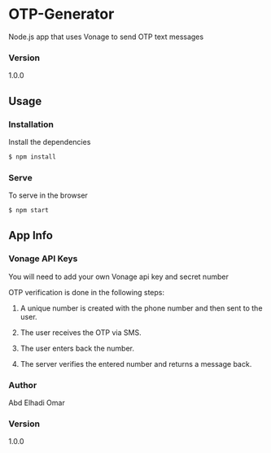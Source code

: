 # OTP-Generator
Node.js app that uses Vonage to send OTP text messages

### Version
1.0.0

## Usage

### Installation

Install the dependencies

```sh
$ npm install
```

### Serve
To serve in the browser

```sh
$ npm start
```

## App Info

### Vonage API Keys
You will need to add your own Vonage api key and secret number

OTP verification is done in the following steps:

1. A unique number is created with the phone number and then sent to the user. 

2. The user receives the OTP via SMS. 

3. The user enters back the number. 

4. The server verifies the entered number and returns a message back.

### Author

Abd Elhadi Omar

### Version

1.0.0
